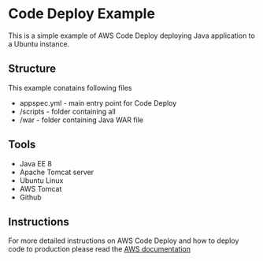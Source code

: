 # Code Deploy Example

This is a simple example of AWS Code Deploy deploying Java application to a Ubuntu instance. 

## Structure

This example conatains following files

* appspec.yml - main entry point for Code Deploy
* /scripts - folder containing all 
* /war - folder containing Java WAR file

## Tools

* Java EE 8
* Apache Tomcat server
* Ubuntu Linux
* AWS Tomcat
* Github

## Instructions

For more detailed instructions on AWS Code Deploy and how to deploy code to production please read the [AWS documentation](https://aws.amazon.com/getting-started/tutorials/deploy-code-vm/)